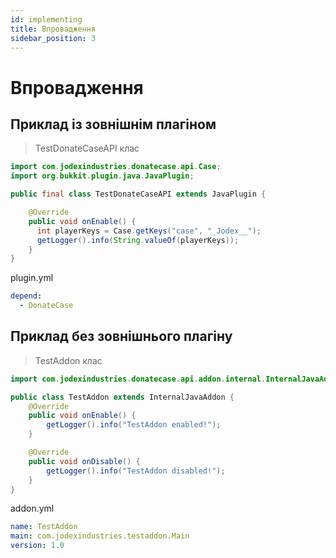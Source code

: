 ```yaml
---
id: implementing
title: Впровадження
sidebar_position: 3
---
```

# Впровадження
## Приклад із зовнішнім плагіном
> TestDonateCaseAPI клас
```java
import com.jodexindustries.donatecase.api.Case;
import org.bukkit.plugin.java.JavaPlugin;

public final class TestDonateCaseAPI extends JavaPlugin {

    @Override
    public void onEnable() {
      int playerKeys = Case.getKeys("case", "_Jodex__");
      getLogger().info(String.valueOf(playerKeys));
    }
}

```

plugin.yml
```yaml
depend:
  - DonateCase
```

## Приклад без зовнішнього плагіну
> TestAddon клас
```java
import com.jodexindustries.donatecase.api.addon.internal.InternalJavaAddon;

public class TestAddon extends InternalJavaAddon {
    @Override
    public void onEnable() {
        getLogger().info("TestAddon enabled!");
    }

    @Override
    public void onDisable() {
        getLogger().info("TestAddon disabled!");
    }
}
```

addon.yml
```yaml
name: TestAddon
main: com.jodexindustries.testaddon.Main
version: 1.0
```